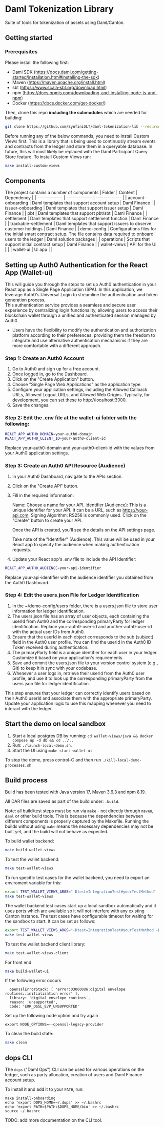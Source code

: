 # Daml Tokenization Library

Suite of tools for tokenization of assets using Daml/Canton.

## Getting started

### Prerequisites

Please install the following first:

- Daml SDK (https://docs.daml.com/getting-started/installation.html#installing-the-sdk)
- Maven (https://maven.apache.org/install.html)
- sbt (https://www.scala-sbt.org/download.html)
- npm (https://docs.npmjs.com/downloading-and-installing-node-js-and-npm)
- Docker (https://docs.docker.com/get-docker/)

Then, clone this repo **including the submodules** which are needed for building:

```bash
git clone https://github.com/SynfiniDLT/daml-tokenization-lib --recurse-submodules
```

Before running any of the below commands, you need to install Custom Views first. This is a library that is being used
to continuosly stream events and contracts from the ledger and store them in a queryable database. In future, this will
most likely be replaced with the Daml Participant Query Store feature. To install Custom Views run:

```bash
make install-custom-views
```

## Components
The project contains a number of components
| Folder  | Content | Dependency |
| ------------- | ------------- | ------------- |
| account-onboarding  | Daml templates that support account setup | Daml Finance |
| issuer-onboarding  | Daml templates that support issuer setup | Daml Finance |
| pbt  | Daml templates that support pbt/sbt | Daml Finance |
| settlement  | Daml templates that support settlement function | Daml Finance |
| trackable-settlement  | Daml templates that support issuers to observe customer holdings  | Daml Finance |
| demo-config | Configurations files for the initial smart contract setup. The file contains data required to onboard users to the ledger    | Daml solution packages |
| operations  | Scripts that support initial contract setup | Daml Finance |
| wallet-views  | API for the UI |  |
| wallet-ui  | UI app |  |

 
## Setting up Auth0 Authentication for the React App (Wallet-ui)
This will guide you through the steps to set up Auth0 authentication in your React app as a Single Page Application (SPA). In this application, we leverage Auth0's Universal Login to streamline the authentication and token generation process.   
This authentication service provides a seamless and secure user experience by centralizing login functionality, allowing users to access their blockchain wallet through a unified and authenticated session managed by Auth0.  
* Users have the flexibility to modify the authentication and authorization platform according to their preferences, providing them the freedom to integrate and use alternative authentication mechanisms if they are more comfortable with a different approach.

### Step 1: Create an Auth0 Account
1. Go to Auth0 and sign up for a free account.
1. Once logged in, go to the Dashboard.
1. Click on the "Create Application" button.
1. Choose "Single Page Web Applications" as the application type.
1. Configure your application settings, including the Allowed Callback URLs, Allowed Logout URLs, and Allowed Web Origins. Typically, for development, you can set these to http://localhost:3000.
1. Save the changes.

### Step 2: Edit the .env file at the wallet-ui folder with the following: 

```bash
REACT_APP_AUTH0_DOMAIN=your-auth0-domain
REACT_APP_AUTH0_CLIENT_ID=your-auth0-client-id
```
Replace your-auth0-domain and your-auth0-client-id with the values from your Auth0 application settings.

### Step 3: Create an Auth0 API Resource (Audience)
1. In your Auth0 Dashboard, navigate to the APIs section.
1. Click on the "Create API" button.

1. Fill in the required information:

	Name: Choose a name for your API.
	Identifier (Audience): This is a unique identifier for your API. It can be a URL, such as https://your-api.com.
	Signing Algorithm: RS256 is commonly used.
	Click on the "Create" button to create your API.

	Once the API is created, you'll see the details on the API settings page.

	Take note of the "Identifier" (Audience). This value will be used in your React app to specify the audience when making authentication requests.


1. Update your React app's .env file to include the API Identifier:
```bash
REACT_APP_AUTH0_AUDIENCE=your-api-identifier
```
Replace your-api-identifier with the audience identifier you obtained from the Auth0 Dashboard.

### Step 4: Edit the users.json File for Ledger Identification
1.	In the ~/demo-config/users folder, there is a users.json file to store user information for ledger identification.
1. The users.json file has an array of user objects, each containing the userId from Auth0 and the corresponding primaryParty for ledger identification. Replace your-auth0-user-id and another-auth0-user-id with the actual user IDs from Auth0.
1. Ensure that the userId in each object corresponds to the sub (subject) field in the Auth0 user profile. You can find the userId in the Auth0 ID Token received during authentication.
1. The primaryParty field is a unique identifier for each user in your ledger. Customize it based on your application's requirements.
1. Save and commit the users.json file to your version control system (e.g., Git) to keep it in sync with your codebase.
1. Whenever a user logs in, retrieve their userId from the Auth0 user profile, and use it to look up the corresponding primaryParty from the users.json file for ledger identification.

This step ensures that your ledger can correctly identify users based on their Auth0 userId and associate them with the appropriate primaryParty. Update your application logic to use this mapping whenever you need to interact with the ledger.


## Start the demo on local sandbox

1. Start a local postgres DB by running: `cd wallet-views/java && docker compose up -d db && cd ../..`
1. Run: `./launch-local-demo.sh`.
1. Start the UI using `make start-wallet-ui`

To stop the demo, press control-C and then run `./kill-local-demo-processes.sh`.

## Build process

Build has been tested with Java version 17, Maven 3.6.3 and npm 8.19.

All DAR files are saved as part of the build under: `.build`.

Note: all build/test steps must be run via `make` - not directly through `maven`, `daml` or other build tools. This is
because the dependencies between different components is properly captured by the Makefile. Running the builds without
using `make` means the necessary dependencies may not be built yet, and the build will not behave as expected.

To build wallet backend:

```bash
make build-wallet-views
```

To test the wallet backend:

```bash
make test-wallet-views
```

To run specific test cases for the wallet backend, you need to export an enviroment variable for this:

```bash
export TEST_WALLET_VIEWS_ARGS="-Dtest=IntegrationTest#yourTestMethod"
make test-wallet-views
```

The wallet backend test cases start up a local sandbox automatically and it uses ports which are available so it will
not interfere with any existing Canton instance. The test cases have configurable timeout for waiting for the sandbox
to start. It can be set as follows:

```bash
export TEST_WALLET_VIEWS_ARGS="-Dtest=IntegrationTest#yourTestMethod -Dwalletviews.test.sandbox-start-timeout-seconds=200"
make test-wallet-views
```

To test the wallet backend client library:

```bash
make test-wallet-views-client
```

For front end:

```bash
make build-wallet-ui
```

If the following error occurs
```
  opensslErrorStack: [ 'error:03000086:digital envelope routines::initialization error' ],
  library: 'digital envelope routines',
  reason: 'unsupported',
  code: 'ERR_OSSL_EVP_UNSUPPORTED'

```
Set up the following node option and try again
```
export NODE_OPTIONS=--openssl-legacy-provider
```


To clean the build state:

```bash
make clean
```

## dops CLI

The `dops` ("Daml Ops") CLI can be used for various operations on the ledger, such as party allocation, creation of
users and Daml Finance account setup.

To install it and add it to your `PATH`, run:

```
make install-onboarding
echo 'export DOPS_HOME=~/.dops' >> ~/.bashrc
echo 'export PATH=$PATH:$DOPS_HOME/bin' >> ~/.bashrc
source ~/.bashrc
```

TODO: add more documentation on the CLI tool.
